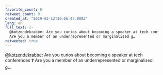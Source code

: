 ```yaml
---
favorite_count: 0
retweet_count: 0
created_at: "2019-02-12T10:06:47.000Z"
lang: en
full_text: |-
  @kotzendekrabbe: Are you curios about becoming a speaker at tech conferences ❓
  Are you a member of an underrepresented or marginalised g…
retweeted: true
---
```


[@kotzendekrabbe](https://twitter.com/kotzendekrabbe): Are you curios about
becoming a speaker at tech conferences ❓ Are you a member of an
underrepresented or marginalised g…
